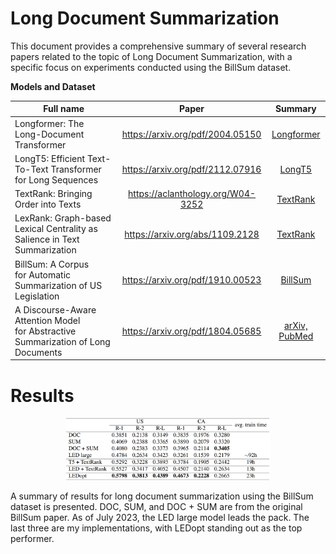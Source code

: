 # Long Document Summarization

This document provides a comprehensive summary of several research papers related to the topic of Long Document Summarization, with a specific focus on experiments conducted using the BillSum dataset.

**Models and Dataset**

| Full name                                                                 | Paper                                              | Summary
| ------------------------------------------------------------------------- |:--------------------------------------------------:|:-------------------------------------:|
| Longformer: The Long-Document Transformer                                 | https://arxiv.org/pdf/2004.05150              | [Longformer](https://github.com/ducdinhchu/long-document-summarization/blob/main/S_Longformer.pdf)
| LongT5: Efficient Text-To-Text Transformer <br> for Long Sequences        | https://arxiv.org/pdf/2112.07916              | [LongT5](https://github.com/ducdinhchu/long-document-summarization/blob/main/S_LongT5.pdf)
| TextRank: Bringing Order into Texts                                       | https://aclanthology.org/W04-3252           | [TextRank](https://github.com/ducdinhchu/long-document-summarization/blob/main/S_TextRank.pdf)
| LexRank: Graph-based Lexical Centrality as Salience in Text Summarization | https://arxiv.org/abs/1109.2128                   | [TextRank](https://github.com/ducdinhchu/long-document-summarization/blob/main/S_LexRank.pdf)
| BillSum: A Corpus <br> for Automatic Summarization of US Legislation      | https://arxiv.org/pdf/1910.00523             | [BillSum](https://github.com/ducdinhchu/long-document-summarization/blob/main/S_BillSum.pdf)
| A Discourse-Aware Attention Model <br> for Abstractive Summarization of Long Documents | https://arxiv.org/pdf/1804.05685       | [arXiv, PubMed](https://github.com/ducdinhchu/long-document-summarization/blob/main/S_arXiv_PubMed.pdf)


# Results

<p align="center">
<img src="https://github.com/ducdinhchu/long-document-summarization/blob/main/results.jpg?raw=true" alt="Kết quả thử nghiệm" width="65%">
</p>

A summary of results for long document summarization using the BillSum dataset is presented. DOC, SUM, and DOC + SUM are from the original BillSum paper. As of July 2023, the LED large model leads the pack. The last three are my implementations, with LEDopt standing out as the top performer.
